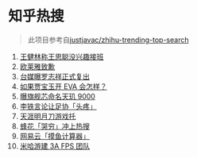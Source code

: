 # 知乎热搜

> 此项目参考自[justjavac/zhihu-trending-top-search](https://github.com/justjavac/zhihu-trending-top-search/blob/main/utils.ts)

<!-- BEGIN -->
  <!-- 最后更新时间:Fri Nov 19 2021 02:26:36 GMT+0000 (Coordinated Universal Time) -->
  1. [王健林称王思聪没兴趣接班](https://www.zhihu.com/search?q=王健林)
1. [欧莱雅致歉](https://www.zhihu.com/search?q=欧莱雅)
1. [台媒曝罗志祥正式复出](https://www.zhihu.com/search?q=罗志祥)
1. [如果贾宝玉开 EVA 会怎样？](https://www.zhihu.com/search?q=贾宝玉)
1. [曝旗舰芯命名天玑 9000](https://www.zhihu.com/search?q=天玑9000)
1. [李铁言论让足协「头疼」](https://www.zhihu.com/search?q=李铁)
1. [天涯明月刀游戏托](https://www.zhihu.com/search?q=天涯明月刀)
1. [蜂花「哭穷」冲上热搜](https://www.zhihu.com/search?q=蜂花)
1. [网易云「摸鱼计算器」](https://www.zhihu.com/search?q=摸鱼计算器)
1. [米哈游建 3A FPS 团队](https://www.zhihu.com/search?q=米哈游)
  <!-- END -->